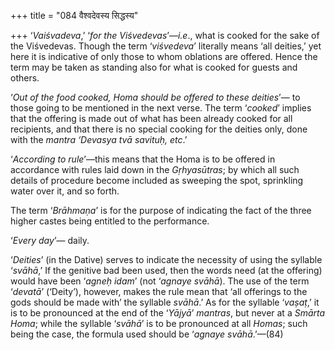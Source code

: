 +++
title = "084 वैश्वदेवस्य सिद्धस्य"

+++
‘*Vaiśvadeva*,’ ‘*for the Viśvedevas*’—*i.e*., what is cooked for the
sake of the Viśvedevas. Though the term ‘*viśvedeva*’ literally means
‘all deities,’ yet here it is indicative of only those to whom oblations
are offered. Hence the term may be taken as standing also for what is
cooked for guests and others.

‘*Out of the food cooked, Homa should be offered to these deities*’— to
those going to be mentioned in the next verse. The term ‘*cooked*’
implies that the offering is made out of what has been already cooked
for all recipients, and that there is no special cooking for the deities
only, done with the *mantra ‘Devasya tvā savituḥ, etc*.’

‘*According to rule*’—this means that the Homa is to be offered in
accordance with rules laid down in the *Gṛhyasūtras*; by which all such
details of procedure become included as sweeping the spot, sprinkling
water over it, and so forth.

The term ‘*Brāhmaṇa*’ is for the purpose of indicating the fact of the
three higher castes being entitled to the performance.

‘*Every day*’— daily.

‘*Deities*’ (in the Dative) serves to indicate the necessity of using
the syllable ‘*svāhā*,’ If the genitive bad been used, then the words
need (at the offering) would have been ‘*agneḥ idam*’ (not ‘*agnaye
svāhā*). The use of the term ‘*devatā*’ (‘Deity’), however, makes the
rule mean that ‘all offerings to the gods should be made with’ the
syllable *svāhā*.’ As for the syllable ‘*vaṣaṭ*,’ it is to be pronounced
at the end of the ‘*Yājyā*’ *mantras*, but never at a *Smārta Homa*;
while the syllable ‘*svāhā*’ is to be pronounced at all *Homas*; such
being the case, the formula used should be ‘*agnaye svāhā*.’—(84)


